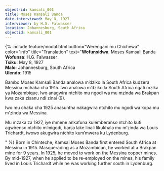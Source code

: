 ```yaml
---
object-id: kamsali_001
title: Moses Kamsali Banda 
date-interviewed: May 8, 1927
interviewer: by H.G. Falwasser
location: Johannesburg, South Africa
objectid: kamsali_001
---
```

{% include feature/modal.html button="Werengani mu Chichewa" color="info" title="Translation" text="**Wofunsidwa**: Moses Kamsali Banda<br>
**Wofunsa**: H.G. Falwasser<br>
**Tsiku**: May 8, 1927<br>
**Malo**: Johannesburg, South Africa<br>
**Ulendo**: 1915<br>
<p>Bambo Moses Kamsali Banda analowa m’dziko la South Africa kudzera Messina mchaka cha 1915. Iwo analowa m’dziko la South Africa ngati mzika ya Mozambique. Iwo anagwira ntchito mu ngodi wa mu mzinda wa Brakpan kwa zaka zisanu ndi zinai (9).</p>
<p>Iwo mu chaka cha 1925 anasuntha nakagwira ntchito mu ngodi wa kopa mu m’zinda wa Messina.</p>
<p>Mu mzaka za 1927, iye mmene ankafuna kulemberanso ntchito kuti agwirenso ntchito m’migodi, banja lake linali likukhala mu m’zinda wa Louis Trichardt, iwowo akugwira ntchito kum’mwera ku Lydenburg.</p>" %}
Born in Chinteche, Kamsai Moses Banda first entered South Africa at Messina in 1915. Masquerading as a Mozambican, he worked at a Brakpan mine for 9 years. In 1925, he moved to work on the Messina copper mines. By mid-1927, when he applied to be re-employed on the mines, his family lived in Louis Trichardt while he was working further south in Lydenburg.